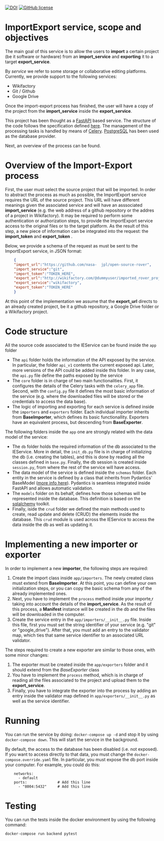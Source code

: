 [![DOI](https://zenodo.org/badge/377853352.svg)](https://zenodo.org/badge/latestdoi/377853352)
[![GitHub license](https://img.shields.io/github/license/OPEN-NEXT/import-export.svg?style=flat)](./LICENSE)

# ImportExport service, scope and objectives

The main goal of this service is to allow the users to **import** a certain project (be it software or hardware) from an **import_service** and  **exporting** it to a target **export_service**.

By *service* we refer to some storage or collaborative editing platforms. Currently, we provide support to the following services:

- Wikifactory
- Git / Github
- Google Drive
  
Once the import-export process has finished, the user will have a copy of the project from the **import_service** inside the **export_service**. 

This project has been thought as a [FastAPI](https://fastapi.tiangolo.com/) based service. The structure of the code follows the specification defined [here](https://fastapi.tiangolo.com/project-generation/). 
The management of the processing tasks is handled by means of [Celery](https://docs.celeryproject.org/en/stable/getting-started/introduction.html).
[PostgreSQL](https://www.postgresql.org/) has been used as the database provider.

Next, an overview of the process can be found.

# Overview of the Import-Export process

First, the user must select the source project that will be imported. 
In order to abstract the process as much as possible, the ImportExport service requires the URL of the source project. This URL will have different meanings given the associated service and will have an asssociated **import_service** (e.g. the web address of a github repository or the addres of a project in Wikifactory). 
It may be required to perform some authentication or authorization steps, to provide the ImportExport service access to the original files or to the target platform. As the result of this step, a new piece of information can be integrated into the request: the **import_token** and **export_token** .
 
Below, we provide a schema of the request as must be sent to the ImportExport service, in JSON format:

```JSON
	{
	"import_url":"https://github.com/nasa-	jpl/open-source-rover",
	"import_service":"git",
	"import_token":"TOKEN_HERE",
	"export_url":"http://wikifactory.com/@dummyuser/imported_rover_project",
	"export_service":"wikifactory",
	"export_token":"TOKEN_HERE"
	}
```

At this point of the implementation we assume that the **export_url** directs to an already created project, be it a github repository, a Google Drive folder or a Wikifactory project.

# Code structure

All the source code associated to the IEService can be found inside the `app` folder

- The `api` folder holds the information of the API exposed by the service. In particular, the folder `api_v1` contents the current exposed api. Later, more versions of the API could be added inside this folder. In any case, the `api.py` file define the paths exposed by the service 
- The `core` folder is in charge of two main functionalities. First, it configures the details of the Celery tasks with the `celery_app` file. Second, with the `config.py` file it defines the most basic information of the service (e.g. where the downloaded files will be stored or the credentials to access the data base). 
- The logic of importing and exporting for each service is defined inside the `importers` and `exporters` folder. Each individual importer inherits from **BaseImporter**, which defines its basic functionallity. Exporters have an equivalent process, but descending from **BaseExporter**.

The following folders inside the `app` one are strongly related with the data model of the service:

- The `db` folder holds the required information of the db associated to the IEService. More in detail, the `init_db.py` file is in charge of initializing the db (i.e. creating the tables), and this is done by reading all the classes defined in `base.py`. Finally, the db session is created inside `session.py`, from where the rest of the service will have access. 
- The data model of the service is defined inside the `schemas` folder. Each entity in the service is defined by a class that inherits from Pydantics' BaseModel ([more info here](https://pydantic-docs.helpmanual.io/usage/models/)). Pydantics is seamless integrated inside FastAPI and allows automatic validation.
- The `models` folder on its behalf, defines how those schemas will be represented inside the database. This definition is based on the [sqlalchemy](https://www.sqlalchemy.org/) toolkit.
- Finally, iside the `crud` folder we defined the main methods used to create, read update and delete (CRUD) the elements inside the database. This `crud` module is used across the IEService to access the data inside the db as well as updating it.

# Implementing a new importer or exporter

In order to implement a new **importer**, the following steps are required:

1. Create the import class inside  `app/importers`. The newly created class must extend from **BaseImporter**. At this point, you can define your own initialization steps, or you can copy the basic schema from any of the already implemented ones. 
2. Next, you have to implement the `process` method inside your importe,r taking into account the details of the **import_service**. As the result of this process, a **Manifest** instance will be created in the db and the files will be downloaded in the computer.
3. Create the service entry in the `app/importers/__init__.py` file. Inside this file, first you must set the string identifier of your service (e.g. "git" or "google_drive"). After that, you must add an entry to the validator map, which ties that same service identifier to an associated URL validator. 

The steps required to create a new exporter are similar to those ones, with some minor changes:

1. The exporter must be created inside the `app/exporters` folder and it should extend from the *BaseExporter* class
2. You have to implement the `process` method, which is in charge of reading all the files associated to the project and upload them to the **export_service**.
3. Finally, you have to integrate the exporter into the process by adding an entry inside the validator map defined in `app/exporters/__init__.py` as well as the service identifier.

# Running

You can run the service by doing: `docker-compose up -d` and stop it by using `docker-compose down`. This will start the service in the background.

By default, the access to the database has been disabled (i.e. not exposed). If you want to access directly to that data, you must change the `docker-compose.override.yaml` file. In particular, you must expose the db port inside your computer. For example, you could do this:

```
    networks:
      - default
    ports: 				# Add this line
      - "8004:5432"		# Add this line
```

# Testing

You can run the tests inside the docker environment by using the following command:

`docker-compose run backend pytest`
